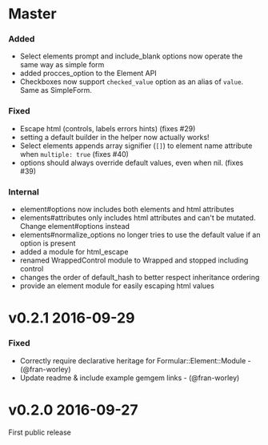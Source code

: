 # Master

### Added

* Select elements prompt and include_blank options now operate the same way as simple form
* added procces_option to the Element API
* Checkboxes now support `checked_value` option as an alias of `value`. Same as SimpleForm.

### Fixed

* Escape html (controls, labels errors hints) (fixes #29)
* setting a default builder in the helper now actually works!
* Select elements appends array signifier (`[]`) to element name attribute when `multiple: true` (fixes #40)
* options should always override default values, even when nil. (fixes #39)

### Internal

* element#options now includes both elements and html attributes
* elements#attributes only includes html attributes and can't be mutated. Change element#options instead
* elements#normalize_options no longer tries to use the default value if an option is present
* added a module for html_escape
* renamed WrappedControl module to Wrapped and stopped including control
* changes the order of default_hash to better respect inheritance ordering
* provide an element module for easily escaping html values

# v0.2.1 2016-09-29

### Fixed

* Correctly require declarative heritage for Formular::Element::Module - (@fran-worley)
* Update readme & include example gemgem links - (@fran-worley)

# v0.2.0 2016-09-27

First public release
